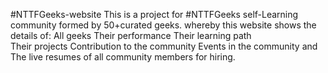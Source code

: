 #NTTFGeeks-website
This is a project for #NTTFGeeks self-Learning community formed by 50+curated geeks. 
whereby this website shows the details of:
                                            All geeks
                                            Their performance
                                            Their learning path  
                                            Their projects
                                            Contribution to the community
                                            Events in the community and 
                                            The live  resumes of all community members for hiring.
